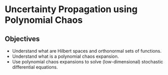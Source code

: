 # Uncertainty Propagation using Polynomial Chaos

## Objectives

+ Understand what are Hilbert spaces and orthonormal sets of functions.
+ Understand what is a polynomial chaos expansion.
+ Use polynomial chaos expansions to solve (low-dimensional) stochastic differential equations.